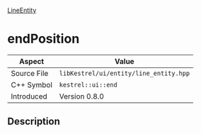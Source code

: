[LineEntity](index.md)
# endPosition
| Aspect | Value |
| --- | --- |
| Source File | `libKestrel/ui/entity/line_entity.hpp` |
| C++ Symbol | `kestrel::ui::end` |
| Introduced | Version 0.8.0 |
## Description
